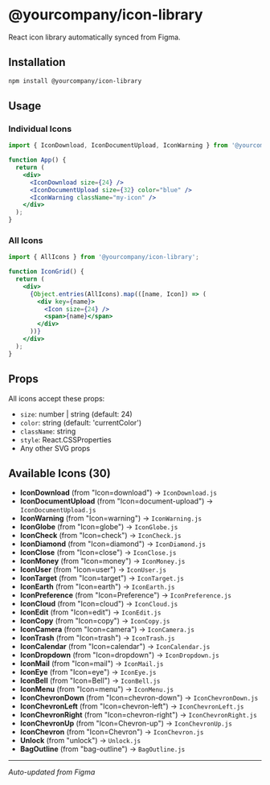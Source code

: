 # @yourcompany/icon-library

React icon library automatically synced from Figma.

## Installation

```bash
npm install @yourcompany/icon-library
```

## Usage

### Individual Icons
```jsx
import { IconDownload, IconDocumentUpload, IconWarning } from '@yourcompany/icon-library';

function App() {
  return (
    <div>
      <IconDownload size={24} />
      <IconDocumentUpload size={32} color="blue" />
      <IconWarning className="my-icon" />
    </div>
  );
}
```

### All Icons
```jsx
import { AllIcons } from '@yourcompany/icon-library';

function IconGrid() {
  return (
    <div>
      {Object.entries(AllIcons).map(([name, Icon]) => (
        <div key={name}>
          <Icon size={24} />
          <span>{name}</span>
        </div>
      ))}
    </div>
  );
}
```

## Props

All icons accept these props:
- `size`: number | string (default: 24)
- `color`: string (default: 'currentColor')
- `className`: string
- `style`: React.CSSProperties
- Any other SVG props

## Available Icons (30)

- **IconDownload** (from "Icon=download") → `IconDownload.js`
- **IconDocumentUpload** (from "Icon=document-upload") → `IconDocumentUpload.js`
- **IconWarning** (from "Icon=warning") → `IconWarning.js`
- **IconGlobe** (from "Icon=globe") → `IconGlobe.js`
- **IconCheck** (from "Icon=check") → `IconCheck.js`
- **IconDiamond** (from "Icon=diamond") → `IconDiamond.js`
- **IconClose** (from "Icon=close") → `IconClose.js`
- **IconMoney** (from "Icon=money") → `IconMoney.js`
- **IconUser** (from "Icon=user") → `IconUser.js`
- **IconTarget** (from "Icon=target") → `IconTarget.js`
- **IconEarth** (from "Icon=earth") → `IconEarth.js`
- **IconPreference** (from "Icon=Preference") → `IconPreference.js`
- **IconCloud** (from "Icon=cloud") → `IconCloud.js`
- **IconEdit** (from "Icon=edit") → `IconEdit.js`
- **IconCopy** (from "Icon=copy") → `IconCopy.js`
- **IconCamera** (from "Icon=camera") → `IconCamera.js`
- **IconTrash** (from "Icon=trash") → `IconTrash.js`
- **IconCalendar** (from "Icon=calendar") → `IconCalendar.js`
- **IconDropdown** (from "Icon=dropdown") → `IconDropdown.js`
- **IconMail** (from "Icon=mail") → `IconMail.js`
- **IconEye** (from "Icon=eye") → `IconEye.js`
- **IconBell** (from "Icon=Bell") → `IconBell.js`
- **IconMenu** (from "Icon=menu") → `IconMenu.js`
- **IconChevronDown** (from "Icon=chevron-down") → `IconChevronDown.js`
- **IconChevronLeft** (from "Icon=chevron-left") → `IconChevronLeft.js`
- **IconChevronRight** (from "Icon=chevron-right") → `IconChevronRight.js`
- **IconChevronUp** (from "Icon=Chevron-up") → `IconChevronUp.js`
- **IconChevron** (from "Icon=Chevron") → `IconChevron.js`
- **Unlock** (from "unlock") → `Unlock.js`
- **BagOutline** (from "bag-outline") → `BagOutline.js`

---

*Auto-updated from Figma*
